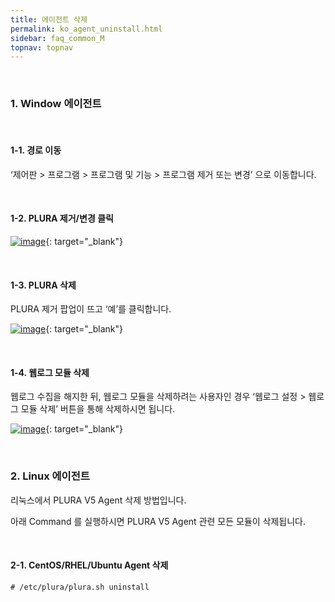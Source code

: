```yaml
---
title: 에이전트 삭제
permalink: ko_agent_uninstall.html
sidebar: faq_common_M
topnav: topnav
---
```


<br />

### 1. Window 에이전트

<br />

#### 1-1. 경로 이동

 ‘제어판 > 프로그램 > 프로그램 및 기능 > 프로그램 제거 또는 변경’ 으로 이동합니다.

<br />

#### 1-2. PLURA 제거/변경 클릭

[![image](/docs/images/Faq/Agent/03.png)](/docs/images/Faq/Agent/03.png){: target="_blank"}

<br />

#### 1-3. PLURA 삭제 

PLURA 제거 팝업이 뜨고 ‘예’를 클릭합니다.

[![image](/docs/images/Faq/Agent/04.png)](/docs/images/Faq/Agent/04.png){: target="_blank"}

<br />

#### 1-4. 웹로그 모듈 삭제

웹로그 수집을 해지한 뒤, 웹로그 모듈을 삭제하려는 사용자인 경우 ‘웹로그 설정 > 웹로그 모듈 삭제’ 버튼을 통해 삭제하시면 됩니다.

[![image](/docs/images/Faq/Agent/05.png)](/docs/images/Faq/Agent/05.png){: target="_blank"}

<br />

### 2. Linux 에이전트

리눅스에서 PLURA V5 Agent 삭제 방법입니다.

아래 Command 를 실행하시면 PLURA V5 Agent 관련 모든 모듈이 삭제됩니다.

<br />

#### 2-1. CentOS/RHEL/Ubuntu Agent 삭제

``# /etc/plura/plura.sh uninstall``
